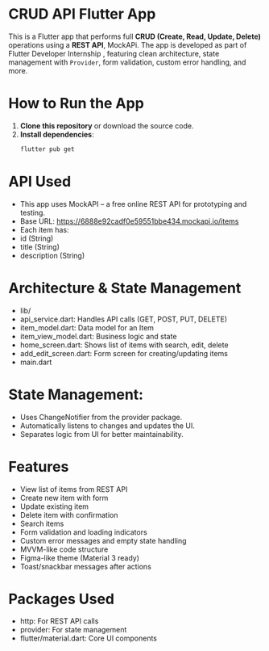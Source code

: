 # CRUD API Flutter App

This is a Flutter app that performs full **CRUD (Create, Read, Update, Delete)** operations using a **REST API**, MockAPi. The app is developed as part of Flutter Developer Internship , featuring clean architecture, state management with `Provider`, form validation, custom error handling, and more.

# How to Run the App

1. **Clone this repository** or download the source code.
2. **Install dependencies**:
   ```bash
   flutter pub get
# API Used
- This app uses MockAPI – a free online REST API for prototyping and testing.
- Base URL: https://6888e92cadf0e59551bbe434.mockapi.io/items
- Each item has:
- id (String)
- title (String)
- description (String)

# Architecture & State Management
- lib/
- api_service.dart:       Handles API calls (GET, POST, PUT, DELETE)
- item_model.dart:        Data model for an Item
- item_view_model.dart:   Business logic and state
- home_screen.dart:       Shows list of items with search, edit, delete
- add_edit_screen.dart:   Form screen for creating/updating items
- main.dart

# State Management:
- Uses ChangeNotifier from the provider package.
- Automatically listens to changes and updates the UI.
- Separates logic from UI for better maintainability.  

# Features
- View list of items from REST API
- Create new item with form
- Update existing item
- Delete item with confirmation
- Search items
- Form validation and loading indicators
- Custom error messages and empty state handling
- MVVM-like code structure
- Figma-like theme (Material 3 ready)
- Toast/snackbar messages after actions

# Packages Used
- http: For REST API calls
- provider: For state management
- flutter/material.dart: Core UI components  
